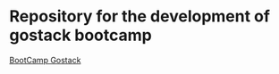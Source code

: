 # Repository for the development of gostack bootcamp
[BootCamp Gostack](https://github.com/Rocketseat/bootcamp-gostack-desafios)
